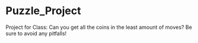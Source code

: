 # Puzzle_Project
Project for Class: Can you get all the coins in the least amount of moves? Be sure to avoid any pitfalls!
